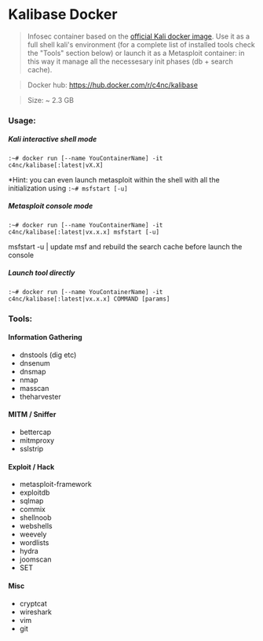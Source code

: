 # Kalibase Docker

>Infosec  container based on the [official Kali docker image](https://hub.docker.com/r/kalilinux/kali-linux-docker).
Use it as a full shell kali's environment (for a complete list of installed tools check the "Tools" section below) or
launch it as a Metasploit container: in this way it manage all the necessesary init phases (db + search cache).

> Docker hub: https://hub.docker.com/r/c4nc/kalibase

>Size: ~ 2.3 GB

### Usage:

##### Kali interactive shell mode
`:~# docker run [--name YouContainerName] -it c4nc/kalibase[:latest|vX.X]`

\*Hint: you can even launch metasploit within the shell with all the initialization using `:~# msfstart [-u]`

##### Metasploit console mode
`:~# docker run [--name YouContainerName] -it  c4nc/kalibase[:latest|vx.x.x] msfstart [-u]`

msfstart -u | update msf and rebuild the search cache before launch the console

##### Launch tool directly
`:~# docker run [--name YouContainerName] -it  c4nc/kalibase[:latest|vx.x.x] COMMAND [params]`


### Tools:

#### Information Gathering
- dnstools (dig etc)
- dnsenum
- dnsmap
- nmap
- masscan
- theharvester

#### MITM / Sniffer
- bettercap
- mitmproxy
- sslstrip

#### Exploit / Hack
- metasploit-framework
- exploitdb
- sqlmap
- commix
- shellnoob
- webshells
- weevely
- wordlists
- hydra
- joomscan
- SET

#### Misc
- cryptcat
- wireshark
- vim
- git
